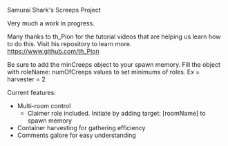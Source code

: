 Samurai Shark's Screeps Project

Very much a work in progress.

Many thanks to th_Pion for the tutorial videos that are helping us learn how to
  do this. Visit his repository to learn more.
  https://www.github.com/th_Pion

Be sure to add the minCreeps object to your spawn memory. Fill the object with
  roleName: numOfCreeps values to set minimums of roles. Ex = harvester = 2

Current features:
- Multi-room control
  - Claimer role included. Initiate by adding target: [roomName] to spawn memory
- Container harvesting for gathering efficiency
- Comments galore for easy understanding
